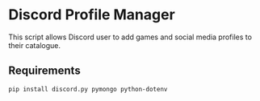 # Discord Profile Manager
This script allows Discord user to add games and social media profiles to their catalogue.

## Requirements
	pip install discord.py pymongo python-dotenv
